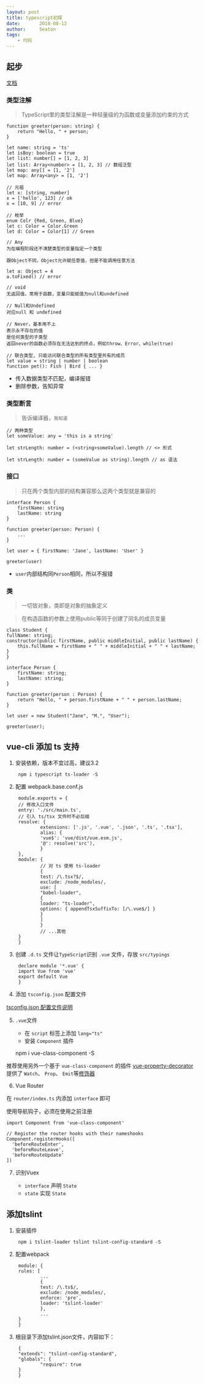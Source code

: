```yaml
---
layout: post
title: typescript初探
date:       2018-08-12
author:     Seaton
tags:
    - 代码
---
```


## 起步

[文档](https://www.tslang.cn/docs/home.html)

### 类型注解

> TypeScript里的类型注解是一种轻量级的为函数或变量添加约束的方式

    function greeter(person: string) {
        return "Hello, " + person;
    }
    
    let name: string = 'ts'
    let isBoy: boolean = true
    let list: number[] = [1, 2, 3]
    let list: Array<number> = [1, 2, 3] // 数组泛型
    let map: any[] = [1, '2']
    let map: Array<any> = [1, '2']
    
    // 元祖
    let x: [string, number]
    x = ['hello', 123] // ok
    x = [10, 9] // error
    
    // 枚举
    enum Colr {Red, Green, Blue}
    let c: Color = Color.Green
    let d: Color = Color[1] // Green
    
    // Any
    为在编程阶段还不清楚类型的变量指定一个类型
    
    跟Object不同，Object允许赋任意值，但是不能调用任意方法
    
    let a: Object = 4
    a.toFixed() // error
    
    // void
    无返回值，常用于函数，变量只能赋值为null和undefined
    
    // Null和Undefined
    对应null 和 undefined
    
    // Never，基本用不上
    表示永不存在的值
    是任何类型的子类型
    返回never的函数必须存在无法达到的终点，例如throw、Error、while(true)
    
    // 联合类型, 只能访问联合类型的所有类型里共有的成员
    let value = string | number | boolean
    function pet(): Fish | Bird { ... }
    

- 传入数据类型不匹配，编译报错
- 删除参数，告知异常

### 类型断言

> 告诉编译器，`我知道`

    // 两种类型
    let someValue: any = 'this is a string'
    
    let strLength: number = (<string>someValue).length // <> 形式
    
    let strLength: number = (someValue as string).length // as 语法

### 接口

> 只在两个类型内部的结构兼容那么这两个类型就是兼容的

    interface Person {
        firstName: string
        lastName: string 
    }
    
    function greeter(person: Person) {
        ...
    }
    
    let user = { firstName: 'Jane', lastName: 'User' }
    
    greeter(user)
    
- `user`内部结构同`Person`相同，所以不报错

### 类

> 一切皆对象，类即是对象的抽象定义

> 在构造函数的参数上使用public等同于创建了同名的成员变量

    class Student {
    fullName: string;
    constructor(public firstName, public middleInitial, public lastName) {
        this.fullName = firstName + " " + middleInitial + " " + lastName;
    }
    }
    
    interface Person {
        firstName: string;
        lastName: string;
    }
    
    function greeter(person : Person) {
        return "Hello, " + person.firstName + " " + person.lastName;
    }
    
    let user = new Student("Jane", "M.", "User");
    
    greeter(user);
    

## vue-cli 添加 ts 支持

1. 安装依赖，版本不宜过高，建议3.2

        npm i typescript ts-loader -S

2. 配置 webpack.base.conf.js


        module.exports = {
        // 修改入口文件
        entry: './src/main.ts',
        // 引入 ts/tsx 文件时不必后缀 
        resolve: {
                extensions: ['.js', '.vue', '.json', '.ts', '.tsx'],
                alias: {
                'vue$': 'vue/dist/vue.esm.js',
                '@': resolve('src'),
                }
        },
        module: {
                // 对 ts 使用 ts-loader
                {
                test: /\.tsx?$/,
                exclude: /node_modules/,
                use: [
                "babel-loader",
                {
                loader: "ts-loader",
                options: { appendTsxSuffixTo: [/\.vue$/] }
                }
                ]
                }
                // ...其他
        }
        }
    
3. 创建 `.d.ts` 文件让`TypeScript`识别 `.vue` 文件，存放 `src/typings`


        declare module '*.vue' {
        import Vue from 'vue'
        export default Vue
        }
    
4. 添加 `tsconfig.json` 配置文件

[tsconfig.json 配置文件说明](https://zhongsp.gitbooks.io/typescript-handbook/content/doc/handbook/tsconfig.json.html)

5. `.vue`文件

    - 在 `script` 标签上添加 `lang="ts"`
    - 安装 `Component` 插件
    

    npm i vue-class-component -S
    
推荐使用另外一个基于 `vue-class-component` 的插件 [vue-property-decorator](https://github.com/kaorun343/vue-property-decorator) 提供了 `Watch`、 `Prop`、 `Emit`等[修饰器](http://es6.ruanyifeng.com/#docs/decorator)

6. Vue Router

在 `router/index.ts` 内添加 `interface` 即可

使用导航钩子，必须在使用之前注册

    import Component from 'vue-class-component'

    // Register the router hooks with their nameshooks
    Component.registerHooks([
      'beforeRouteEnter',
      'beforeRouteLeave',
      'beforeRouteUpdate' 
    ])
    
7. 识别Vuex

    - `interface` 声明 `State`
    - `state` 实现 `State`
    
## 添加tslint

1. 安装插件


        npm i tslint-loader tslint tslint-config-standard -S
    
2. 配置webpack


        module: {
        rules: [
                ...
                {
                test: /\.ts$/,
                exclude: /node_modules/,
                enforce: 'pre',
                loader: 'tslint-loader'
                },
                ...
        }
        }
    
3. 根目录下添加tslint.json文件，内容如下：


        {
        "extends": "tslint-config-standard",
        "globals": {
                "require": true
        }
        }



    

            